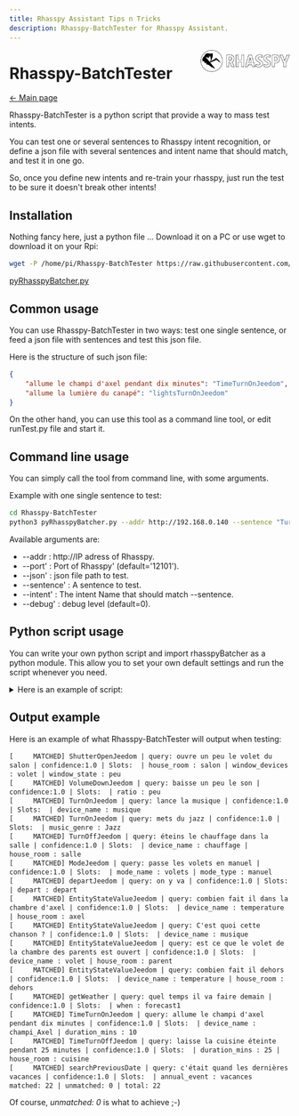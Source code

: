 ```yaml
---
title: Rhasspy Assistant Tips n Tricks
description: Rhasspy-BatchTester for Rhasspy Assistant.
---
```


<img align="right" src="../images/rhasspyLogoLong.png" width="160" style="top: 15px">

# Rhasspy-BatchTester

[← Main page](../index.md)

Rhasspy-BatchTester is a python script that provide a way to mass test intents.

You can test one or several sentences to Rhasspy intent recognition, or define a json file with several sentences and intent name that should match, and test it in one go.

So, once you define new intents and re-train your rhasspy, just run the test to be sure it doesn't break other intents!

## Installation

Nothing fancy here, just a python file ...
Download it on a PC or use wget to download it on your Rpi:

```bash
wget -P /home/pi/Rhasspy-BatchTester https://raw.githubusercontent.com/KiboOst/jeedom_docs/master/other/Rhasspy/RhasspyBatchTester/pyRhasspyBatcher.py
```

[pyRhasspyBatcher.py](https://github.com/KiboOst/jeedom_docs/tree/master/other/Rhasspy/RhasspyBatchTester/pyRhasspyBatcher.py)


## Common usage

You can use Rhasspy-BatchTester in two ways: test one single sentence, or feed a json file with sentences and test this json file.

Here is the structure of such json file:

```json
{
	"allume le champi d'axel pendant dix minutes": "TimeTurnOnJeedom",
	"allume la lumière du canapé": "lightsTurnOnJeedom"
}
```

On the other hand, you can use this tool as a command line tool, or edit runTest.py file and start it.


## Command line usage

You can simply call the tool from command line, with some arguments.

Example with one single sentence to test:

```bash
cd Rhasspy-BatchTester
python3 pyRhasspyBatcher.py --addr http://192.168.0.140 --sentence "Turn light on in the kitchen" --intent "turnLightOn"

```

Available arguments are:

- --addr : http://IP adress of Rhasspy.
- --port' : Port of Rhasspy' (default='12101').
- --json' : json file path to test.
- --sentence' : A sentence to test.
- --intent' : The intent Name that should match --sentence.
- --debug' : debug level (default=0).

## Python script usage

You can write your own python script and import rhasspyBatcher as a python module. This allow you to set your own default settings and run the script whenever you need.

<details>
<summary>Here is an example of script:</summary>

```python
#!/usr/bin/env python3
#-*- coding: UTF-8 -*-

from argparse import Namespace
from pyRhasspyBatcher import rhasspyBatcher

if __name__ == "__main__":
	args = Namespace(
					addr="http://192.168.0.140",
					port="12101",
					json='',
					sentence='',
					intent='',
					debug=0
					)

	rhasspy = rhasspyBatcher(args)

	if rhasspy.connected:
		rhasspy.testSentence("allume la lumière de la cuisine", "lightsTurnOnJeedom")
		#rhasspy.testJsonFile("mySentences.json")
	else:
		print('Could not connect to Rhasspy')
```

</details>

## Output example

Here is an example of what Rhasspy-BatchTester will output when testing:

```
[     MATCHED] ShutterOpenJeedom | query: ouvre un peu le volet du salon | confidence:1.0 | Slots:  | house_room : salon | window_devices : volet | window_state : peu
[     MATCHED] VolumeDownJeedom | query: baisse un peu le son | confidence:1.0 | Slots:  | ratio : peu
[     MATCHED] TurnOnJeedom | query: lance la musique | confidence:1.0 | Slots:  | device_name : musique
[     MATCHED] TurnOnJeedom | query: mets du jazz | confidence:1.0 | Slots:  | music_genre : Jazz
[     MATCHED] TurnOffJeedom | query: éteins le chauffage dans la salle | confidence:1.0 | Slots:  | device_name : chauffage | house_room : salle
[     MATCHED] ModeJeedom | query: passe les volets en manuel | confidence:1.0 | Slots:  | mode_name : volets | mode_type : manuel
[     MATCHED] departJeedom | query: on y va | confidence:1.0 | Slots:  | depart : depart
[     MATCHED] EntityStateValueJeedom | query: combien fait il dans la chambre d'axel | confidence:1.0 | Slots:  | device_name : temperature | house_room : axel
[     MATCHED] EntityStateValueJeedom | query: C'est quoi cette chanson ? | confidence:1.0 | Slots:  | device_name : musique
[     MATCHED] EntityStateValueJeedom | query: est ce que le volet de la chambre des parents est ouvert | confidence:1.0 | Slots:  | device_name : volet | house_room : parent
[     MATCHED] EntityStateValueJeedom | query: combien fait il dehors | confidence:1.0 | Slots:  | device_name : temperature | house_room : dehors
[     MATCHED] getWeather | query: quel temps il va faire demain | confidence:1.0 | Slots:  | when : forecast1
[     MATCHED] TimeTurnOnJeedom | query: allume le champi d'axel pendant dix minutes | confidence:1.0 | Slots:  | device_name : champi_Axel | duration_mins : 10
[     MATCHED] TimeTurnOffJeedom | query: laisse la cuisine éteinte pendant 25 minutes | confidence:1.0 | Slots:  | duration_mins : 25 | house_room : cuisine
[     MATCHED] searchPreviousDate | query: c'était quand les dernières vacances | confidence:1.0 | Slots:  | annual_event : vacances
matched: 22 | unmatched: 0 | total: 22
```

Of course, *unmatched: 0* is what to achieve ;-)



